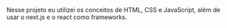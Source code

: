 Nesse projeto eu utilizei os conceitos de HTML, CSS e JavaScript, além de usar o next.js e o react como frameworks.

